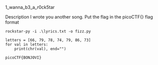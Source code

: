 1_wanna_b3_a_r0ck5tar

Description
I wrote you another song. Put the flag in the picoCTF{} flag format

```
rockstar-py -i .\lyrics.txt -o fizz.py

letters = [66, 79, 78, 74, 79, 86, 73]
for val in letters:
    print(chr(val), end="")

picoCTF{BONJOVI}
```